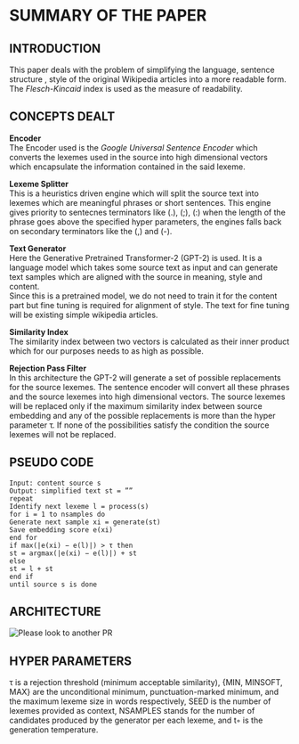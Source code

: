 # SUMMARY OF THE PAPER
## INTRODUCTION
This paper deals with the problem of simplifying the language, sentence structure , style of the original Wikipedia articles into a more readable 
form. The *Flesch-Kincaid* index is used as the measure of readability.
 
## CONCEPTS DEALT
**Encoder**<br>
The Encoder used is the *Google Universal Sentence Encoder* which converts the lexemes used in the source into high dimensional vectors which encapsulate the information contained in the said lexeme.<br>

**Lexeme Splitter**<br>
This is a heuristics driven engine which will split the source text into lexemes which are meaningful phrases or short sentences. This engine gives priority to sentecnes terminators like (.), (;), (:) when the length of the phrase goes above the specified hyper parameters, the engines falls back on secondary terminators like the (,) and (-).<br>

**Text Generator**<br>
Here the Generative Pretrained Transformer-2 (GPT-2) is used. It is a language model which takes some source text as input and can generate text samples which are aligned with the source in meaning, style and content.<br>
Since this is a pretrained model, we do not need to train it for the content part but fine tuning is required for alignment of style. The text for fine tuning will be existing simple wikipedia articles.<br>

**Similarity Index**<br>
The similarity index between two vectors is calculated as their inner product which for our purposes needs to as high as possible.<br>

**Rejection Pass Filter**<br>
In this architecture the GPT-2 will generate a set of possible replacements for the source lexemes. The sentence encoder will convert all these phrases and the source lexemes into high dimensional vectors. The source lexemes will be replaced only if the maximum similarity index between source embedding and any of the possible replacements is more than the hyper parameter τ. If none of the possibilities satisfy the condition the source lexemes will not be replaced.<br>

## PSEUDO CODE
```
Input: content source s
Output: simplified text st = ””
repeat
Identify next lexeme l = process(s)
for i = 1 to nsamples do
Generate next sample xi = generate(st)
Save embedding score e(xi)
end for
if max(|e(xi) − e(l)|) > τ then
st = argmax(|e(xi) − e(l)|) + st
else
st = l + st
end if
until source s is done
```

## ARCHITECTURE
![Please look to another PR](https://github.com/parinayc20/ACA-Wikipedia-Simplifier/blob/main/Assignment-5/assignment-architecture.png)<br>

## HYPER PARAMETERS
τ is a rejection threshold (minimum acceptable similarity), {MIN, MINSOFT,
MAX} are the unconditional minimum, punctuation-marked minimum, and the maximum
lexeme size in words respectively, SEED is the number of lexemes provided as context, NSAMPLES stands for the number of candidates produced by the generator per each lexeme, and t◦ is the generation temperature.<br>

